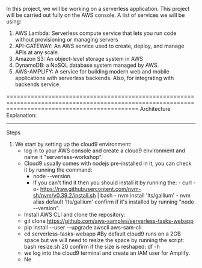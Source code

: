 In this project, we will be working on  a serverless application. This project will be carried out fully on the AWS console.
A list of services we will be using:
1. AWS Lambda: Serverless compute service that lets you run code without provisioning or managing servers
2. API-GATEWAY: An AWS service used to create, deploy, and manage APIs at any scale.
3. Amazon S3: An object-level storage system in AWS
4. DynamoDB: a NoSQL database system managed by AWS.
5. AWS-AMPLIFY: A service for building modern web and mobile applications with serverless backends. Also, for integrating with backends service.


==================================================================================================================================================
Architecture Explanation:

----------------------------------------------------------------------------------------------
Steps
1. We start by setting up the cloud9 environment:
    - log in to your AWS console and create a cloud9 environment and name it "serverless-workshop".
    - Cloud9 usually comes with nodejs pre-installed in it, you can check it by running the command:
        - node --version
        - If you can't find it then you should install it by running the:
              -  curl -o- https://raw.githubusercontent.com/nvm-sh/nvm/v0.39.2/install.sh | bash
              -  nvm install 'lts/gallium'
              -  nvm alias default 'lts/gallium'
          confirm if it's installed by running "node --version".
    - Install AWS CLI and clone the repository:
    - git clone https://github.com/aws-samples/serverless-tasks-webapp
    - pip install --user --upgrade awscli aws-sam-cli
    - cd serverless-tasks-webapp
   #By default cloud9 runs on a 2GB space but we will need to resize the space by running the script:
        bash resize.sh 20
      confirm if the size is reshaped: df -h
    - we log into the cloud9 terminal and create an IAM user for Amplify.
    - Ne
